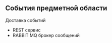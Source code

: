 
События предметной области
--------------------------

Доставка событий

- REST сервис
- RABBIT MQ брокер сообщений
